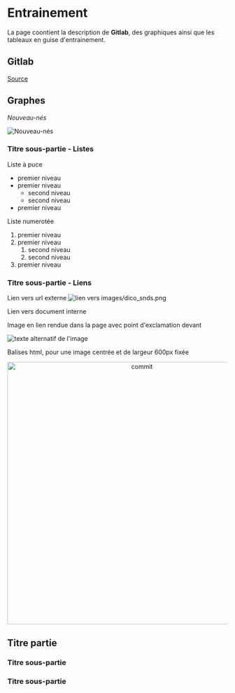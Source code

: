 # Entrainement
<!-- SPDX-License-Identifier: MPL-2.0 -->

La page coontient la description de **Gitlab**, des graphiques ainsi que les tableaux en guise d'entrainement.


## Gitlab
[Source](https://fr.wikipedia.org/wiki/GitLab "Permalink to GitLab — Wikipédia")

## Graphes 

*Nouveau-nés*

![Nouveau-nés](https://www.iledefrance.ars.sante.fr/sites/default/files/styles/ars_detail_page_content/public/2016-12/nouveau-ne.jpg?itok=KbQzITYo)


### Titre sous-partie - Listes

Liste à puce
- premier niveau
- premier niveau
    - second niveau
    - second niveau
- premier niveau

Liste numerotée
1. premier niveau
1. premier niveau
    1. second niveau
    1. second niveau
1. premier niveau

### Titre sous-partie - Liens 

Lien vers url externe
![lien vers images/dico_snds.png](https://www.iledefrance.ars.sante.fr/sites/default/files/styles/ars_detail_page_content/public/2016-12/nouveau-ne.jpg?itok=KbQzITYo)


Lien vers document interne



Image en lien rendue dans la page avec point d'exclamation devant

![texte alternatif de l'image](../images/dico_snds.png)


Balises html, pour une image centrée et de largeur 600px fixée

<p style="text-align:center;">
<img src="images/tutoriel_github/commit.png" alt="commit" width="600"/>
</p>


## Titre partie

### Titre sous-partie

### Titre sous-partie